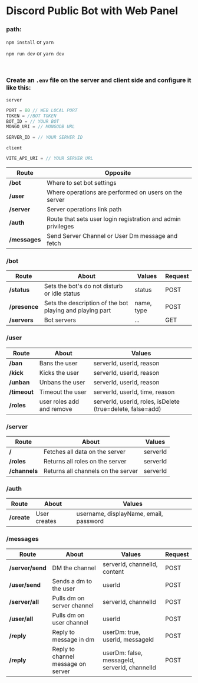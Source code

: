 # Discord Public Bot with Web Panel

### path: 
` npm install ` or ` yarn `

` npm run dev ` or ` yarn dev `

<br />

### Create an `.env` file on the server and client side and configure it like this:
` server `
```js
PORT = 80 // WEB LOCAL PORT
TOKEN = //BOT TOKEN
BOT_ID = // YOUR BOT
MONGO_URI = // MONGODB URL

SERVER_ID = // YOUR SERVER ID
```

` client `
```js
VITE_API_URI = // YOUR SERVER URL
```


| Route | Opposite |
| -------- | -------- |
| **/bot** | Where to set bot settings |
| **/user** | Where operations are performed on users on the server |
| **/server** | Server operations link path |
| **/auth** | Route that sets user login registration and admin privileges |
| **/messages** | Send Server Channel or User Dm message and fetch |

### **/bot**
| Route | About | Values | Request |
| -------- | -------- | -------- | -------- |
| **/status** | Sets the bot's do not disturb or idle status | status | POST |
| **/presence** | Sets the description of the bot playing and playing part | name, type |  POST |
| **/servers** | Bot servers | ... |  GET |

### **/user**
| Route | About | Values |
| -------- | -------- | -------- |
| **/ban** | Bans the user | serverId, userId, reason |
| **/kick** | Kicks the user | serverId, userId, reason |
| **/unban** | Unbans the user | serverId, userId, reason |
| **/timeout** | Timeout the user | serverId, userId, time, reason |
| **/roles** | user roles add and remove | serverId, userId, roles, isDelete (true=delete, false=add) |

### **/server**
| Route | About | Values |
| -------- | -------- | -------- |
| **/** | Fetches all data on the server | serverId |
| **/roles** | Returns all roles on the server | serverId |
| **/channels** | Returns all channels on the server | serverId |

### **/auth**
| Route | About | Values |
| -------- | -------- | -------- |
| **/create** | User creates | username, displayName, email, password |

### **/messages**
| Route | About | Values | Request |
| -------- | -------- | -------- | -------- |
| **/server/send** | DM the channel | serverId, channelId, content |  POST |
| **/user/send** | Sends a dm to the user | userId | POST |
| **/server/all** | Pulls dm on server channel | serverId, channelId |  POST |
| **/user/all** | Pulls dm on user channel | userId |  POST |
| **/reply** | Reply to message in dm | userDm: true, userId, messageId |  POST |
| **/reply** | Reply to channel message on server | userDm: false, messageId, serverId, channelId |  POST |